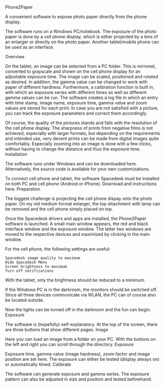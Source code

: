 Phone2Paper

A convenient software to expose photo paper directly from the phone display.

The software runs on a Windows PC/notebook. The exposure of the photo paper is done by a cell phone display, which is either projected by a lens of an enlarger or directly on the photo paper. Another tablet/mobile phone can be used as an interface.

Overview

On the tablet, an image can be selected from a PC folder. This is mirrored, converted to grayscale and shown on the cell phone display for an adjustable exposure time. The image can be scaled, positioned and rotated as desired. In addition, the gamma value can be changed to work with paper of different hardness. Furthermore, a calibration function is built in, with which an exposure series with different times as well as different gamma values can be run. The software creates a log file in which an entry with time stamp, image name, exposure time, gamma value and zoom values are stored for each print. In case you are not satisfied with a picture, you can track the exposure parameters and correct them accordingly.

Of course, the quality of the pictures stands and falls with the resolution of the cell phone display. The sharpness of prints from negative films is not achieved, especially with larger formats, but depending on the requirements and intended use, very decent prints can be made from digital images quite comfortably. Especially zooming into an image is done with a few clicks, without having to change the distance and thus the exposure time.
Installation

The software runs under Windows and can be downloaded here. Alternatively, the source code is available for your own customizations.

To connect cell phone and tablet, the software Spacedesk must be installed on both PC and cell phone (Android or iPhone). Download and instructions here.
Preparation

The biggest challenge is projecting the cell phone dispay onto the photo paper. On my old medium format enlarger, the top attachment with lamp can be removed and the cell phone simply placed on top.

Once the Spacedesk drivers and apps are installed, the Phone2Paper software is launched. A small main window appears, the red and black interface window and the exposure window. The latter two windows are moved to the respective devices and maximized by clicking in the main window.

For the cell phone, the following settings are useful:

    Spacedesk image quality to maximum
    Hide Spacedesk Menu
    Screen brightness to maximum
    Turn off notifications

With the tablet, only the brightness should be reduced to a minimum.


If the Windows PC is in the darkroom, the monitors should be switched off. Since all three devices communicate via WLAN, the PC can of course also be located outside.

Now the lights can be turned off in the darkroom and the fun can begin.
Exposure

The software is (hopefully) self-explanatory. At the top of the screen, there are three buttons that show different pages:
Image

Here you can load an image from a folder on your PC. With the buttons on the left and right you can scroll through the directory.
Exposure

Exposure time, gamma value (image hardness), zoom factor and image position are set here. The exposure can either be tested (display always on) or automatically timed.
Calibrate

The software can generate exposure and gamma series. The exposure pattern can also be adjusted in size and position and tested beforehand.

